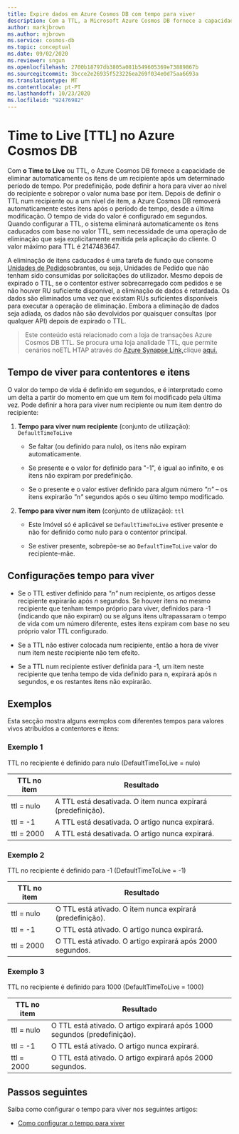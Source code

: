 ```yaml
---
title: Expire dados em Azure Cosmos DB com tempo para viver
description: Com a TTL, a Microsoft Azure Cosmos DB fornece a capacidade de ter documentos automaticamente purgados do sistema após um período de tempo.
author: markjbrown
ms.author: mjbrown
ms.service: cosmos-db
ms.topic: conceptual
ms.date: 09/02/2020
ms.reviewer: sngun
ms.openlocfilehash: 2700b18797db3805a081b549605369e73889867b
ms.sourcegitcommit: 3bcce2e26935f523226ea269f034e0d75aa6693a
ms.translationtype: MT
ms.contentlocale: pt-PT
ms.lasthandoff: 10/23/2020
ms.locfileid: "92476982"
---
```

# <a name="time-to-live-ttl-in-azure-cosmos-db"></a>Time to Live [TTL] no Azure Cosmos DB

Com **o Time to Live** ou TTL, o Azure Cosmos DB fornece a capacidade de eliminar automaticamente os itens de um recipiente após um determinado período de tempo. Por predefinição, pode definir a hora para viver ao nível do recipiente e sobrepor o valor numa base por item. Depois de definir o TTL num recipiente ou a um nível de item, a Azure Cosmos DB removerá automaticamente estes itens após o período de tempo, desde a última modificação. O tempo de vida do valor é configurado em segundos. Quando configurar a TTL, o sistema eliminará automaticamente os itens caducados com base no valor TTL, sem necessidade de uma operação de eliminação que seja explicitamente emitida pela aplicação do cliente. O valor máximo para TTL é 2147483647.

A eliminação de itens caducados é uma tarefa de fundo que consome [Unidades de Pedido](request-units.md)sobrantes, ou seja, Unidades de Pedido que não tenham sido consumidas por solicitações do utilizador. Mesmo depois de expirado o TTL, se o contentor estiver sobrecarregado com pedidos e se não houver RU suficiente disponível, a eliminação de dados é retardada. Os dados são eliminados uma vez que existam RUs suficientes disponíveis para executar a operação de eliminação. Embora a eliminação de dados seja adiada, os dados não são devolvidos por quaisquer consultas (por qualquer API) depois de expirado o TTL.

> Este conteúdo está relacionado com a loja de transações Azure Cosmos DB TTL. Se procura uma loja analidade TTL, que permite cenários noETL HTAP através do [Azure Synapse Link,](./synapse-link.md)clique [aqui.](./analytical-store-introduction.md#analytical-ttl)

## <a name="time-to-live-for-containers-and-items"></a>Tempo de viver para contentores e itens

O valor do tempo de vida é definido em segundos, e é interpretado como um delta a partir do momento em que um item foi modificado pela última vez. Pode definir a hora para viver num recipiente ou num item dentro do recipiente:

1. **Tempo para viver num recipiente** (conjunto de utilização): `DefaultTimeToLive`

   - Se faltar (ou definido para nulo), os itens não expiram automaticamente.

   - Se presente e o valor for definido para "-1", é igual ao infinito, e os itens não expiram por predefinição.

   - Se o presente e o valor estiver definido para algum número *"n"* – os itens expirarão *"n"* segundos após o seu último tempo modificado.

2. **Tempo para viver num item** (conjunto de utilização): `ttl`

   - Este Imóvel só é aplicável se `DefaultTimeToLive` estiver presente e não for definido como nulo para o contentor principal.

   - Se estiver presente, sobrepõe-se ao `DefaultTimeToLive` valor do recipiente-mãe.

## <a name="time-to-live-configurations"></a>Configurações tempo para viver

* Se o TTL estiver definido para *"n"* num recipiente, os artigos desse recipiente expirarão após *n* segundos.  Se houver itens no mesmo recipiente que tenham tempo próprio para viver, definidos para -1 (indicando que não expiram) ou se alguns itens ultrapassaram o tempo de vida com um número diferente, estes itens expiram com base no seu próprio valor TTL configurado. 

* Se a TTL não estiver colocada num recipiente, então a hora de viver num item neste recipiente não tem efeito. 

* Se a TTL num recipiente estiver definida para -1, um item neste recipiente que tenha tempo de vida definido para n, expirará após n segundos, e os restantes itens não expirarão.

## <a name="examples"></a>Exemplos

Esta secção mostra alguns exemplos com diferentes tempos para valores vivos atribuídos a contentores e itens:

### <a name="example-1"></a>Exemplo 1

TTL no recipiente é definido para nulo (DefaultTimeToLive = nulo)

|TTL no item| Resultado|
|---|---|
|ttl = nulo|    A TTL está desativada. O item nunca expirará (predefinição).|
|ttl = -1   |A TTL está desativada. O artigo nunca expirará.|
|ttl = 2000 |A TTL está desativada. O artigo nunca expirará.|


### <a name="example-2"></a>Exemplo 2

TTL no recipiente é definido para -1 (DefaultTimeToLive = -1)

|TTL no item| Resultado|
|---|---|
|ttl = nulo |O TTL está ativado. O item nunca expirará (predefinição).|
|ttl = -1   |O TTL está ativado. O artigo nunca expirará.|
|ttl = 2000 |O TTL está ativado. O artigo expirará após 2000 segundos.|


### <a name="example-3"></a>Exemplo 3

TTL no recipiente é definido para 1000 (DefaultTimeToLive = 1000)

|TTL no item| Resultado|
|---|---|
|ttl = nulo|    O TTL está ativado. O artigo expirará após 1000 segundos (predefinição).|
|ttl = -1   |O TTL está ativado. O artigo nunca expirará.|
|ttl = 2000 |O TTL está ativado. O artigo expirará após 2000 segundos.|

## <a name="next-steps"></a>Passos seguintes

Saiba como configurar o tempo para viver nos seguintes artigos:

* [Como configurar o tempo para viver](how-to-time-to-live.md)